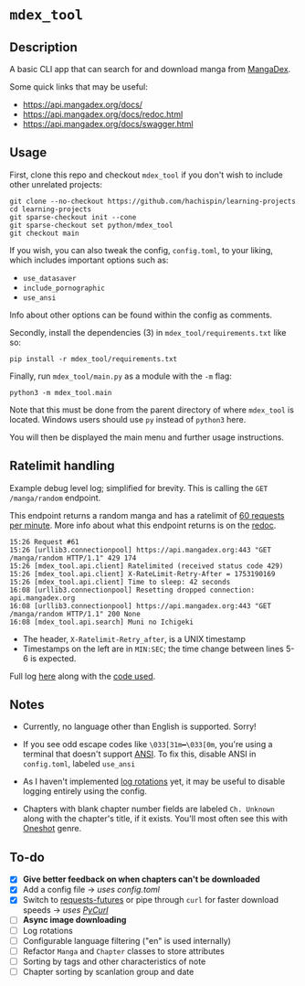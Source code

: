 # `mdex_tool`

## Description

A basic CLI app that can search for and download manga from [MangaDex](https://mangadex.org).

Some quick links that may be useful:

- https://api.mangadex.org/docs/
- https://api.mangadex.org/docs/redoc.html
- https://api.mangadex.org/docs/swagger.html

## Usage

First, clone this repo and checkout `mdex_tool` if you don't wish to include other unrelated projects:

```
git clone --no-checkout https://github.com/hachispin/learning-projects
cd learning-projects
git sparse-checkout init --cone
git sparse-checkout set python/mdex_tool
git checkout main
```

If you wish, you can also tweak the config, `config.toml`, to your liking, which includes important options such as:

- `use_datasaver`
- `include_pornographic`
- `use_ansi`

Info about other options can be found within the config as comments.

Secondly, install the dependencies (3) in `mdex_tool/requirements.txt` like so:

```
pip install -r mdex_tool/requirements.txt
```

Finally, run `mdex_tool/main.py` as a module with the `-m` flag:

```
python3 -m mdex_tool.main
```

Note that this must be done from the parent directory of where `mdex_tool` is located. Windows users should use `py` instead of `python3` here.

You will then be displayed the main menu and further usage instructions.

## Ratelimit handling

Example debug level log; simplified for brevity. This is calling the `GET /manga/random` endpoint.

This endpoint returns a random manga and has a ratelimit of [60 requests per minute](https://api.mangadex.org/docs/2-limitations/#endpoint-specific-rate-limits). More info about what this endpoint returns is on the [redoc](https://api.mangadex.org/docs/redoc.html#tag/Manga/operation/get-manga-random).

```
15:26 Request #61
15:26 [urllib3.connectionpool] https://api.mangadex.org:443 "GET /manga/random HTTP/1.1" 429 174
15:26 [mdex_tool.api.client] Ratelimited (received status code 429)
15:26 [mdex_tool.api.client] X-RateLimit-Retry-After = 1753190169
15:26 [mdex_tool.api.client] Time to sleep: 42 seconds
16:08 [urllib3.connectionpool] Resetting dropped connection: api.mangadex.org
16:08 [urllib3.connectionpool] https://api.mangadex.org:443 "GET /manga/random HTTP/1.1" 200 None
16:08 [mdex_tool.api.search] Muni no Ichigeki
```

- The header, `X-Ratelimit-Retry_after`, is a UNIX timestamp
- Timestamps on the left are in `MIN:SEC`; the time change between lines 5-6 is expected.

Full log [here](https://gist.github.com/hachispin/845e71905a2ae6e4c0be989ea07a8750) along with the [code used](https://gist.github.com/hachispin/5b6895ae2c7fd02774352f3c789829be).

## Notes

- Currently, no language other than English is supported. Sorry!

- If you see odd escape codes like `\033[31m━\033[0m`, you're using a terminal that doesn't support [ANSI](https://en.wikipedia.org/wiki/ANSI_escape_code). To fix this, disable ANSI in `config.toml`, labeled `use_ansi`

- As I haven't implemented [log rotations](https://en.wikipedia.org/wiki/Log_rotation) yet, it may be useful to disable logging entirely using the config.

- Chapters with blank chapter number fields are labeled `Ch. Unknown` along with the chapter's title, if it exists. You'll most often see this with [Oneshot](<https://en.wikipedia.org/wiki/One-shot_(comics)>) genre.

## To-do

- [x] **Give better feedback on when chapters can't be downloaded**
- [x] Add a config file &rarr; _uses config.toml_
- [x] Switch to [requests-futures](https://github.com/ross/requests-futures) or pipe through `curl` for faster download speeds &rarr; _uses [PyCurl](https://github.com/pycurl/pycurl)_
- [ ] **Async image downloading**
- [ ] Log rotations
- [ ] Configurable language filtering ("en" is used internally)
- [ ] Refactor `Manga` and `Chapter` classes to store attributes
- [ ] Sorting by tags and other characteristics of note
- [ ] Chapter sorting by scanlation group and date

